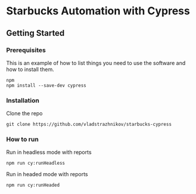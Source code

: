 # Starbucks Automation with Cypress
## Getting Started
### Prerequisites
This is an example of how to list things you need to use the software and how to install them.
```
npm
npm install --save-dev cypress
```
### Installation
Clone the repo
```
git clone https://github.com/vladstrazhnikov/starbucks-cypress
```
### How to run
Run in headless mode with reports
```
npm run cy:runHeadless
```
Run in headed mode with reports
```
npm run cy:runHeaded
```
